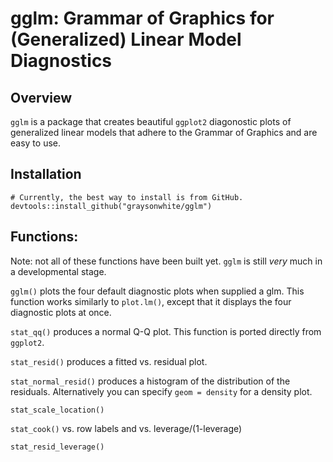 # gglm: Grammar of Graphics for (Generalized) Linear Model Diagnostics

## Overview

`gglm` is a package that creates beautiful `ggplot2` diagonostic plots of generalized linear models that adhere to the Grammar of Graphics and are easy to use. 

## Installation 

```{r eval = FALSE}
# Currently, the best way to install is from GitHub.
devtools::install_github("graysonwhite/gglm")
```

## Functions:

Note: not all of these functions have been built yet. `gglm` is still *very* much in a developmental stage.

`gglm()` plots the four default diagnostic plots when supplied a glm. This function works similarly to `plot.lm()`, except that it displays the four diagnostic plots at once.

`stat_qq()` produces a normal Q-Q plot. This function is ported directly from `ggplot2`. 

`stat_resid()` produces a fitted vs. residual plot. 

`stat_normal_resid()` produces a histogram of the distribution of the residuals. Alternatively you can specify `geom = density` for a density plot.

`stat_scale_location()`

`stat_cook()` vs. row labels and vs. leverage/(1-leverage)

`stat_resid_leverage()`

